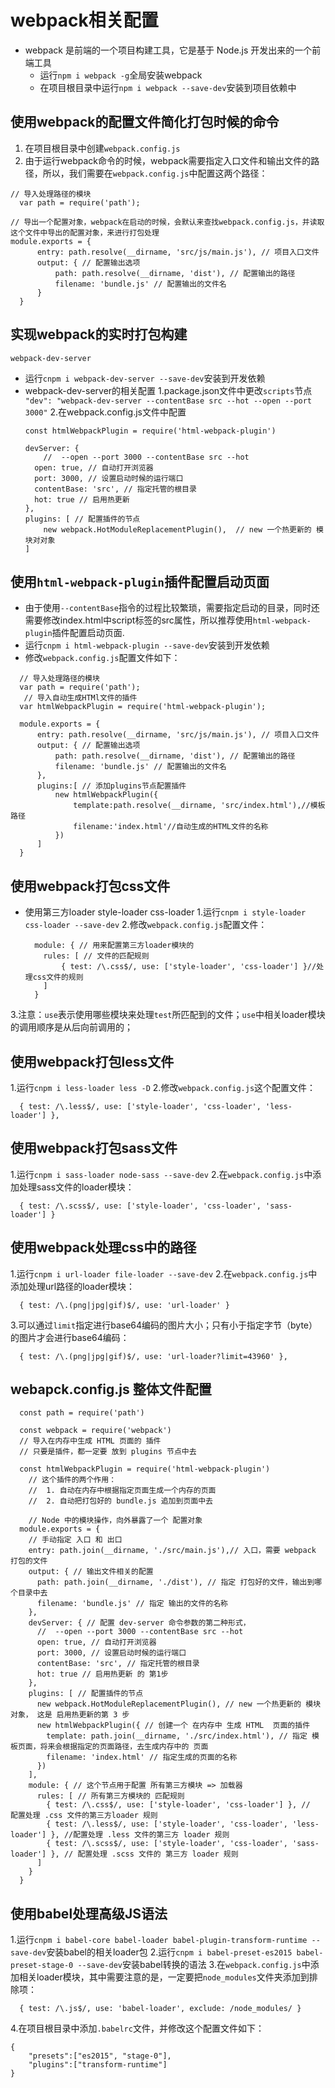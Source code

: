 
# webpack相关配置

- webpack 是前端的一个项目构建工具，它是基于 Node.js 开发出来的一个前端工具
  - 运行`npm i webpack -g`全局安装webpack
  - 在项目根目录中运行`npm i webpack --save-dev`安装到项目依赖中

 
## 使用webpack的配置文件简化打包时候的命令

  1. 在项目根目录中创建`webpack.config.js`
  2. 由于运行webpack命令的时候，webpack需要指定入口文件和输出文件的路径，所以，我们需要在`webpack.config.js`中配置这两个路径：
  ```
  // 导入处理路径的模块
    var path = require('path');

  // 导出一个配置对象，webpack在启动的时候，会默认来查找webpack.config.js，并读取这个文件中导出的配置对象，来进行打包处理
  module.exports = {
        entry: path.resolve(__dirname, 'src/js/main.js'), // 项目入口文件
        output: { // 配置输出选项
            path: path.resolve(__dirname, 'dist'), // 配置输出的路径
            filename: 'bundle.js' // 配置输出的文件名
        }
    }
```
## 实现webpack的实时打包构建
  `webpack-dev-server`
  - 运行`cnpm i webpack-dev-server --save-dev`安装到开发依赖
  - webpack-dev-server的相关配置
    1.package.json文件中更改`scripts`节点
    `"dev": "webpack-dev-server --contentBase src --hot --open --port 3000"`
    2.在webpack.config.js文件中配置
      ```
      const htmlWebpackPlugin = require('html-webpack-plugin')

      devServer: { 
          //  --open --port 3000 --contentBase src --hot
        open: true, // 自动打开浏览器
        port: 3000, // 设置启动时候的运行端口
        contentBase: 'src', // 指定托管的根目录
        hot: true // 启用热更新 
      },
      plugins: [ // 配置插件的节点
          new webpack.HotModuleReplacementPlugin(),  // new 一个热更新的 模块对对象
      ]
      ```
## 使用`html-webpack-plugin`插件配置启动页面
  - 由于使用`--contentBase`指令的过程比较繁琐，需要指定启动的目录，同时还需要修改index.html中script标签的src属性，所以推荐使用`html-webpack-plugin`插件配置启动页面.
  - 运行`cnpm i html-webpack-plugin --save-dev`安装到开发依赖
  - 修改`webpack.config.js`配置文件如下：
  ```
    // 导入处理路径的模块
    var path = require('path');
     // 导入自动生成HTMl文件的插件
    var htmlWebpackPlugin = require('html-webpack-plugin');

    module.exports = {
        entry: path.resolve(__dirname, 'src/js/main.js'), // 项目入口文件
        output: { // 配置输出选项
            path: path.resolve(__dirname, 'dist'), // 配置输出的路径
            filename: 'bundle.js' // 配置输出的文件名
        },
        plugins:[ // 添加plugins节点配置插件
            new htmlWebpackPlugin({
                template:path.resolve(__dirname, 'src/index.html'),//模板路径
                filename:'index.html'//自动生成的HTML文件的名称
            })
        ]
    }
  ```

## 使用webpack打包css文件
  - 使用第三方loader style-loader css-loader
  1.运行`cnpm i style-loader css-loader --save-dev`
  2.修改`webpack.config.js`配置文件：
    ```
      module: { // 用来配置第三方loader模块的
        rules: [ // 文件的匹配规则
            { test: /\.css$/, use: ['style-loader', 'css-loader'] }//处理css文件的规则
        ]
      }

    ```

  3.注意：`use`表示使用哪些模块来处理`test`所匹配到的文件；`use`中相关loader模块的调用顺序是从后向前调用的；

## 使用webpack打包less文件

  1.运行`cnpm i less-loader less -D`
  2.修改`webpack.config.js`这个配置文件：
  ```
    { test: /\.less$/, use: ['style-loader', 'css-loader', 'less-loader'] },
  ```

## 使用webpack打包sass文件
  1.运行`cnpm i sass-loader node-sass --save-dev`
  2.在`webpack.config.js`中添加处理sass文件的loader模块：  
  ```
    { test: /\.scss$/, use: ['style-loader', 'css-loader', 'sass-loader'] }
  ```

## 使用webpack处理css中的路径
  1.运行`cnpm i url-loader file-loader --save-dev`
  2.在`webpack.config.js`中添加处理url路径的loader模块：
  ```
    { test: /\.(png|jpg|gif)$/, use: 'url-loader' }
  ```
  3.可以通过`limit`指定进行base64编码的图片大小；只有小于指定字节（byte）的图片才会进行base64编码：
  ```
    { test: /\.(png|jpg|gif)$/, use: 'url-loader?limit=43960' },
  ```

## webapck.config.js 整体文件配置
  ```
    const path = require('path')

    const webpack = require('webpack')
    // 导入在内存中生成 HTML 页面的 插件
    // 只要是插件，都一定要 放到 plugins 节点中去
    
    const htmlWebpackPlugin = require('html-webpack-plugin')
      // 这个插件的两个作用：
      //  1. 自动在内存中根据指定页面生成一个内存的页面
      //  2. 自动把打包好的 bundle.js 追加到页面中去
      
      // Node 中的模块操作，向外暴露了一个 配置对象
    module.exports = {
      // 手动指定 入口 和 出口
      entry: path.join(__dirname, './src/main.js'),// 入口，需要 webpack 打包的文件
      output: { // 输出文件相关的配置
        path: path.join(__dirname, './dist'), // 指定 打包好的文件，输出到哪个目录中去
        filename: 'bundle.js' // 指定 输出的文件的名称
      },
      devServer: { // 配置 dev-server 命令参数的第二种形式，
        //  --open --port 3000 --contentBase src --hot
        open: true, // 自动打开浏览器
        port: 3000, // 设置启动时候的运行端口
        contentBase: 'src', // 指定托管的根目录
        hot: true // 启用热更新 的 第1步
      },
      plugins: [ // 配置插件的节点
        new webpack.HotModuleReplacementPlugin(), // new 一个热更新的 模块对象， 这是 启用热更新的第 3 步
        new htmlWebpackPlugin({ // 创建一个 在内存中 生成 HTML  页面的插件
          template: path.join(__dirname, './src/index.html'), // 指定 模板页面，将来会根据指定的页面路径，去生成内存中的 页面
          filename: 'index.html' // 指定生成的页面的名称
        })
      ],
      module: { // 这个节点用于配置 所有第三方模块 => 加载器 
        rules: [ // 所有第三方模块的 匹配规则
          { test: /\.css$/, use: ['style-loader', 'css-loader'] }, //  配置处理 .css 文件的第三方loader 规则
          { test: /\.less$/, use: ['style-loader', 'css-loader', 'less-loader'] }, //配置处理 .less 文件的第三方 loader 规则
          { test: /\.scss$/, use: ['style-loader', 'css-loader', 'sass-loader'] }, // 配置处理 .scss 文件的 第三方 loader 规则
        ]
      }
    }
  ```
## 使用babel处理高级JS语法
  1.运行`cnpm i babel-core babel-loader babel-plugin-transform-runtime --save-dev`安装babel的相关loader包
  2.运行`cnpm i babel-preset-es2015 babel-preset-stage-0 --save-dev`安装babel转换的语法
  3.在`webpack.config.js`中添加相关loader模块，其中需要注意的是，一定要把`node_modules`文件夹添加到排除项：
  ```
    { test: /\.js$/, use: 'babel-loader', exclude: /node_modules/ }
  ```
  4.在项目根目录中添加`.babelrc`文件，并修改这个配置文件如下：
  ```
  {
      "presets":["es2015", "stage-0"],
      "plugins":["transform-runtime"]
  }
  ```


